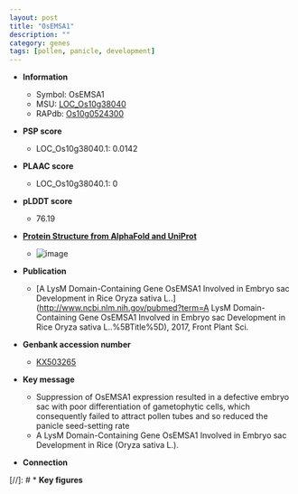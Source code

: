 ```yaml
---
layout: post
title: "OsEMSA1"
description: ""
category: genes
tags: [pollen, panicle, development]
---
```


* **Information**  
    + Symbol: OsEMSA1  
    + MSU: [LOC_Os10g38040](http://rice.plantbiology.msu.edu/cgi-bin/ORF_infopage.cgi?orf=LOC_Os10g38040)  
    + RAPdb: [Os10g0524300](http://rapdb.dna.affrc.go.jp/viewer/gbrowse_details/irgsp1?name=Os10g0524300)  

* **PSP score**  
    + LOC_Os10g38040.1: 0.0142 

* **PLAAC score**  
    + LOC_Os10g38040.1: 0 

* **pLDDT score**
    + 76.19

* **[Protein Structure from AlphaFold and UniProt](https://www.uniprot.org/uniprotkb/Q8H095/entry#structure)**
    + ![image](https://ricepsp.github.io/images/Q8/AF-Q8H095-F1.png)

* **Publication**  
    + [A LysM Domain-Containing Gene OsEMSA1 Involved in Embryo sac Development in Rice Oryza sativa L..](http://www.ncbi.nlm.nih.gov/pubmed?term=A LysM Domain-Containing Gene OsEMSA1 Involved in Embryo sac Development in Rice Oryza sativa L..%5BTitle%5D), 2017, Front Plant Sci.

* **Genbank accession number**  
    + [KX503265](http://www.ncbi.nlm.nih.gov/nuccore/KX503265)

* **Key message**  
    + Suppression of OsEMSA1 expression resulted in a defective embryo sac with poor differentiation of gametophytic cells, which consequently failed to attract pollen tubes and so reduced the panicle seed-setting rate
    + A LysM Domain-Containing Gene OsEMSA1 Involved in Embryo sac Development in Rice (Oryza sativa L.).

* **Connection**  

[//]: # * **Key figures**  


